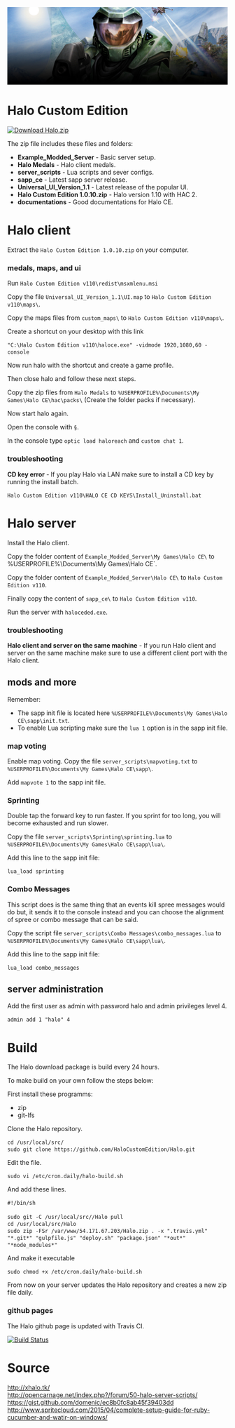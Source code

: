 ![halo banner](/page/halo_banner.jpg)

# Halo Custom Edition

[![**Download Halo.zip**](https://janikvonrotz.ch/wp-content/uploads/2015/10/Halo-Download.png)](http://54.171.67.203/Halo.zip)

The zip file includes these files and folders:

* **Example_Modded_Server** - Basic server setup.
* **Halo Medals** - Halo client medals.
* **server_scripts** - Lua scripts and sever configs.
* **sapp_ce** - Latest sapp server release.
* **Universal_UI_Version_1.1** - Latest release of the popular UI.
* **Halo Custom Edition 1.0.10.zip** - Halo version 1.10 with HAC 2.
* **documentations** - Good documentations for Halo CE.

# Halo client

Extract the `Halo Custom Edition 1.0.10.zip` on your computer.

### medals, maps, and ui

Run `Halo Custom Edition v110\redist\msxmlenu.msi`

Copy the file `Universal_UI_Version_1.1\UI.map` to `Halo Custom Edition v110\maps\`.

Copy the maps files from `custom_maps\` to `Halo Custom Edition v110\maps\`.

Create a shortcut on your desktop with this link

    "C:\Halo Custom Edition v110\haloce.exe" -vidmode 1920,1080,60 -console

Now run halo with the shortcut and create a game profile.

Then close halo and follow these next steps.

Copy the zip files from `Halo Medals` to `%USERPROFILE%\Documents\My Games\Halo CE\hac\packs\` (Create the folder packs if necessary).

Now start halo again.

Open the console with `§`.

In the console type `optic load haloreach` and `custom chat 1`.

### troubleshooting

**CD key error** - If you play Halo via LAN make sure to install a CD key by running the install batch.

    Halo Custom Edition v110\HALO CE CD KEYS\Install_Uninstall.bat

# Halo server

Install the Halo client.

Copy the folder content of `Example_Modded_Server\My Games\Halo CE\` to ` `%USERPROFILE%\Documents\My Games\Halo CE\`.

Copy the folder content of `Example_Modded_Server\Halo CE\` to `Halo Custom Edition v110`.

Finally copy the content of `sapp_ce\` to `Halo Custom Edition v110`.

Run the server with `haloceded.exe`.

### troubleshooting

**Halo client and server on the same machine** - If you run Halo client and server on the same machine make sure to use a different client port with the Halo client.

## mods and more

Remember:
* The sapp init file is located here `%USERPROFILE%\Documents\My Games\Halo CE\sapp\init.txt`.
* To enable Lua scripting make sure the `lua 1` option is in the sapp init file.

### map voting
Enable map voting.
Copy the file `server_scripts\mapvoting.txt` to `%USERPROFILE%\Documents\My Games\Halo CE\sapp\`.

Add `mapvote 1` to the sapp init file.

### Sprinting
Double tap the forward key to run faster. If you sprint for too long, you will become exhausted and run slower.

Copy the file `server_scripts\Sprinting\sprinting.lua` to `%USERPROFILE%\Documents\My Games\Halo CE\sapp\lua\`.

Add this line to the sapp init file:

    lua_load sprinting

### Combo Messages
This script does is the same thing that an events kill spree messages would do but, it sends it to the console instead and you can choose the alignment of spree or combo message that can be said.

Copy the script file `server_scripts\Combo Messages\combo_messages.lua` to `%USERPROFILE%\Documents\My Games\Halo CE\sapp\lua\`.

Add this line to the sapp init file:

    lua_load combo_messages

## server administration

Add the first user as admin with password halo and admin privileges level 4.

    admin add 1 "halo" 4

# Build

The Halo download package is build every 24 hours.

To make build on your own follow the steps below:

First install these programms:

* zip
* git-lfs

Clone the Halo repository.

    cd /usr/local/src/
    sudo git clone https://github.com/HaloCustomEdition/Halo.git

Edit the file.

    sudo vi /etc/cron.daily/halo-build.sh

And add these lines.

    #!/bin/sh

    sudo git -C /usr/local/src//Halo pull
    cd /usr/local/src/Halo
    sudo zip -FSr /var/www/54.171.67.203/Halo.zip . -x ".travis.yml" "*.git*" "gulpfile.js" "deploy.sh" "package.json" "*out*" "*node_modules*"


And make it executable

    sudo chmod +x /etc/cron.daily/halo-build.sh

From now on your server updates the Halo repository and creates a new zip file daily.

### github pages

The Halo github page is updated with Travis CI.

[![Build Status](https://travis-ci.org/HaloCustomEdition/Halo.svg)](https://travis-ci.org/HaloCustomEdition/Halo)

# Source

http://xhalo.tk/  
http://opencarnage.net/index.php?/forum/50-halo-server-scripts/  
https://gist.github.com/domenic/ec8b0fc8ab45f39403dd  
http://www.spritecloud.com/2015/04/complete-setup-guide-for-ruby-cucumber-and-watir-on-windows/
